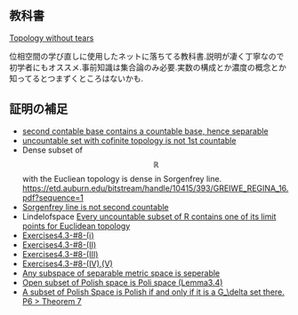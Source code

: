 ## 教科書

[Topology without tears](http://www.topologywithouttears.net/topbook.pdf)

位相空間の学び直しに使用したネットに落ちてる教科書.説明が凄く丁寧なので初学者にもオススメ.事前知識は集合論のみ必要.実数の構成とか濃度の概念とか知ってるとつまずくところはないかも.

## 証明の補足

- [second contable base contains a countable base, hence separable](http://www.southalabama.edu/mathstat/personal_pages/jbarnard-archive/teaching/F08-434-542/hwk3sol.pdf)
- [uncountable set with cofinite topology is not 1st countable](https://math.stackexchange.com/questions/546123/let-x-be-any-uncountable-set-with-the-cofinite-topology-answer-the-three-questi)
- Dense subset of $$\mathbb{R}$$ with the Eucliean topology is dense in Sorgenfrey line.
  https://etd.auburn.edu/bitstream/handle/10415/393/GREIWE_REGINA_16.pdf?sequence=1
- [Sorgenfrey line is not second countable](https://etd.auburn.edu/bitstream/handle/10415/393/GREIWE_REGINA_16.pdf?sequence=1)
- Lindelofspace
  [Every uncountable subset of R contains one of its limit points for Euclidean topology](https://dantopology.wordpress.com/2010/05/29/the-lindelof-property-of-the-real-line/)
- [Exercises4.3-#8-(ⅰ)](https://math.stackexchange.com/questions/2668271/countable-subspace-of-uncountable-set-is-indiscrete-or-t-0)
- [Exercises4.3-#8-(Ⅱ)](https://math.stackexchange.com/questions/2319667/cofinite-discrete-subspace-of-a-t1-space)
- [Exercises4.3-#8-(Ⅲ)](https://math.stackexchange.com/questions/533051/every-infinite-hausdorff-space-has-an-infinite-discrete-subspace)
- [Exercises4.3-#8-(IV),(V)](https://math.stackexchange.com/questions/2326313/subspace-homeomorphic-to-initial-final-segment-topology)
- [Any subspace of separable metric space is seperable](https://alanmath.wordpress.com/2011/06/07/any-subspace-of-a-separable-metric-space-is-separable/)
- [Open subset of Polish space is Poli space (Lemma3.4)](http://www.math.uconn.edu/~solomon/notes/desc2.pdf)
- [A subset of Polish Space is Polish if and only if it is a G_\delta set there. P6 > Theorem 7](http://individual.utoronto.ca/jordanbell/notes/polish.pdf )

